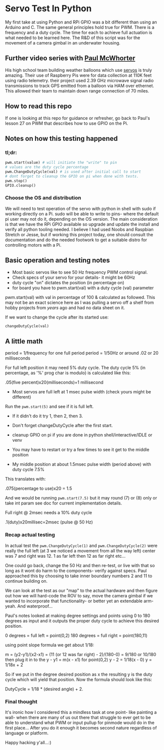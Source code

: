 # Servo Test In Python

My first take at using Python and RPi GPIO was a bit different than using an Arduino and C. The same general principles hold true for PWM. There is a frequency and a duty cycle. The time for each to achieve full actuation is what needed to be learned here. The R&D of this script was for the movement of a camera gimbal in an underwater housing.

## Further video series with [Paul McWhorter](https://www.youtube.com/channel/UCfYfK0tzHZTpNFrc_NDKfTA)

His high school team building weather balloons which use [servos](https://www.youtube.com/watch?v=SGwhx1MYXUs) is truly amazing. Their use of Raspberry Pis were for data collection at 110K feet using radio telemetry. their project used 2.39 GHz microwave signal radio transmissions to track GPS emitted from a balloon via HAM over ethernet. This allowed their team to maintain down range connection of 70 miles. 

## How to read this repo

If one is looking at this repo for guidance or refresher, go back to Paul's lesson 27 on PWM that describes how to use GPIO on the Pi.

## Notes on how this testing happened

### tl;dr:

```py
pwm.start(value) # will initiate the "write" to pin
# values are the duty cycle percentage
pwm.ChangeDutyCycle(val) # is used after initial call to start
# dont forget to cleanup the GPIO on pi when done with tests.
pwm.stop()
GPIO.cleanup()
```

### Choose the OS and distribution

We will need to test operation of the servo with python in shell with sudo if working directly on a Pi. sudo will be able to write to pins- where the default pi user may not do it, depending on the OS version. The main consideration is that we have the RPi GPIO available so upgrade and update the install and verify all python tooling needed. I believe I had used Noobs and Raspbian Stretch or Jesse, but if working this project today, one should consult the documentation and do the needed footwork to get a suitable distro for controlling motors with a Pi. 

## Basic operation and testing notes

* Most basic servos like to see 50 Hz frequency PWM control signal.
* Check specs of your servo for your details- it might be 60Hz
* duty cycle "on" dictates the position (in percentage on)
* for board you have to pwm.start(val) with a duty cycle (val) parameter

pwm.start(val) with val in percentage of 100 & calculated as followed. This may not be an exact science here as I was pulling a servo off a shelf from hobby projects from *years* ago and had no data sheet on it.

If we want to change the cycle after its started use:

```py
changeDutyCycle(val)
```

## A little math

period = 1/frequency for one full period
period = 1/50Hz or around .02 or 20 milliseconds

For full left position it may need 5% duty cycle. The duty cycle 5% (in percentage, as '%' prog char is modulo) is calculated like this:

.05(five percent)x20(milliseconds)=1 millisecond

* Most servos are full left at 1 msec pulse width (check yours might be different)

Run the `pwm.start(5)` and see if it is full left.

* If it didn't do it try 1, then 2, then 3.

* Don't forget changeDutyCycle after the first start.

* cleanup GPIO on pi if you are done in python shell/interactive/IDLE or venv
* You may have to restart or try a few times to see it get to the middle position
* My middle position at about 1.5msec pulse width (period above) with duty cycle 7.5%

This translates with:

.075(percentage to use)x20 = 1.5

And we would be running `pwm.start(7.5)` but it may round (7) or (8) only or take int param see doc for current implementation details.

Full right @ 2msec needs a 10% duty cycle

.1(duty)x20millisec=2msec (pulse @ 50 Hz)

### Recap actual testing

In actual test the `pwm.ChangeDutyCycle(1)` and `pwm.ChangeDutyCycle(2)`
were really the full left (at 3 we noticed a movement from all the way left)
center was 7 and right was 12. 1 as far left then 12 as far right etc...

One could go back, change the 50 Hz and then re-test, or live with that so long as it wont do harm to the components- verify against specs. Paul approached this by choosing to take inner boundary numbers 2 and 11 to continue building on.

We can look at the test as our "map" to the actual hardware and then figure
out how we will hard-code the ROV to say, move the camera gimbal if we wanted to incorporate that functionality- or better yet an extendable arm- yeah. And waterproof...

Paul's notes looked at making degree settings and points
using 0 to 180 degrees as input and it outputs the proper duty cycle to achieve this desired position.

0 degrees = full left = point(0,2)
180 degrees = full right = point(180,11)

using point slope formula we get about 1/18:

m = (y2-y1)/(x2-x1) = (11 (or 12 was far right) - 2)/(180-0) = 9/180 or 10/180
then plug it in to the
y - y1 = m(x - x1)
for point(0,2)
y - 2 = 1/18(x - 0)
y = 1/18x + 2

So if we put in the degree desired position as x the resulting y is the
duty cycle which will yield that position. Now the formula should look like this:

DutyCycle = 1/18 * (desired angle) + 2.

### Final thought
It's ironic how I considered this a mindless task at one point- like painting a wall- when there are many of us out there that struggle to ever get to be able to understand what PWM or input pullup for pinmode would do in the first place... After you do it enough it becomes second nature regardless of language or platform.

Happy hacking y'all...:)




